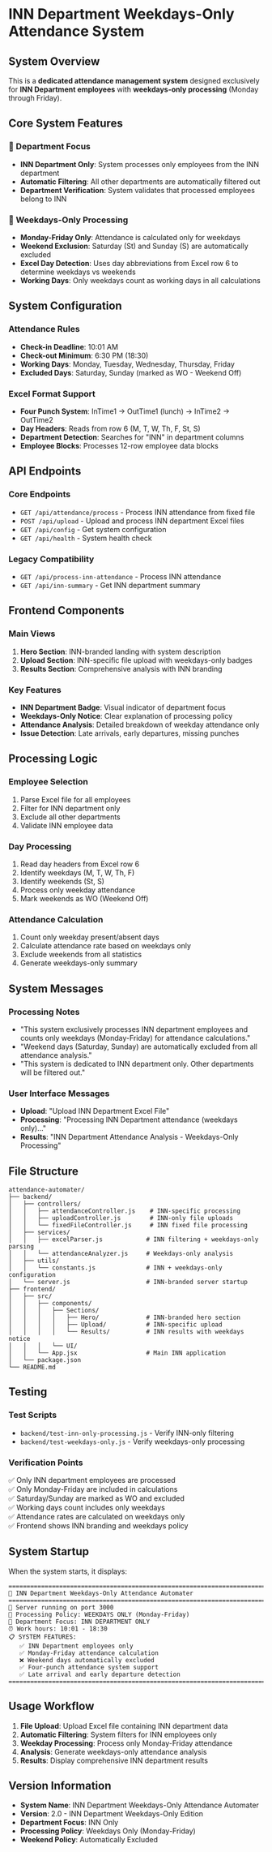 # INN Department Weekdays-Only Attendance System

## System Overview

This is a **dedicated attendance management system** designed exclusively for **INN Department employees** with **weekdays-only processing** (Monday through Friday).

## Core System Features

### 🏢 Department Focus
- **INN Department Only**: System processes only employees from the INN department
- **Automatic Filtering**: All other departments are automatically filtered out
- **Department Verification**: System validates that processed employees belong to INN

### 📅 Weekdays-Only Processing
- **Monday-Friday Only**: Attendance is calculated only for weekdays
- **Weekend Exclusion**: Saturday (St) and Sunday (S) are automatically excluded
- **Excel Day Detection**: Uses day abbreviations from Excel row 6 to determine weekdays vs weekends
- **Working Days**: Only weekdays count as working days in all calculations

## System Configuration

### Attendance Rules
- **Check-in Deadline**: 10:01 AM
- **Check-out Minimum**: 6:30 PM (18:30)
- **Working Days**: Monday, Tuesday, Wednesday, Thursday, Friday
- **Excluded Days**: Saturday, Sunday (marked as WO - Weekend Off)

### Excel Format Support
- **Four Punch System**: InTime1 → OutTime1 (lunch) → InTime2 → OutTime2
- **Day Headers**: Reads from row 6 (M, T, W, Th, F, St, S)
- **Department Detection**: Searches for "INN" in department columns
- **Employee Blocks**: Processes 12-row employee data blocks

## API Endpoints

### Core Endpoints
- `GET /api/attendance/process` - Process INN attendance from fixed file
- `POST /api/upload` - Upload and process INN department Excel files
- `GET /api/config` - Get system configuration
- `GET /api/health` - System health check

### Legacy Compatibility
- `GET /api/process-inn-attendance` - Process INN attendance
- `GET /api/inn-summary` - Get INN department summary

## Frontend Components

### Main Views
1. **Hero Section**: INN-branded landing with system description
2. **Upload Section**: INN-specific file upload with weekdays-only badges
3. **Results Section**: Comprehensive analysis with INN branding

### Key Features
- **INN Department Badge**: Visual indicator of department focus
- **Weekdays-Only Notice**: Clear explanation of processing policy
- **Attendance Analysis**: Detailed breakdown of weekday attendance only
- **Issue Detection**: Late arrivals, early departures, missing punches

## Processing Logic

### Employee Selection
1. Parse Excel file for all employees
2. Filter for INN department only
3. Exclude all other departments
4. Validate INN employee data

### Day Processing
1. Read day headers from Excel row 6
2. Identify weekdays (M, T, W, Th, F)
3. Identify weekends (St, S)
4. Process only weekday attendance
5. Mark weekends as WO (Weekend Off)

### Attendance Calculation
1. Count only weekday present/absent days
2. Calculate attendance rate based on weekdays only
3. Exclude weekends from all statistics
4. Generate weekdays-only summary

## System Messages

### Processing Notes
- "This system exclusively processes INN department employees and counts only weekdays (Monday-Friday) for attendance calculations."
- "Weekend days (Saturday, Sunday) are automatically excluded from all attendance analysis."
- "This system is dedicated to INN department only. Other departments will be filtered out."

### User Interface Messages
- **Upload**: "Upload INN Department Excel File"
- **Processing**: "Processing INN Department attendance (weekdays only)..."
- **Results**: "INN Department Attendance Analysis - Weekdays-Only Processing"

## File Structure

```
attendance-automater/
├── backend/
│   ├── controllers/
│   │   ├── attendanceController.js    # INN-specific processing
│   │   ├── uploadController.js        # INN-only file uploads
│   │   └── fixedFileController.js     # INN fixed file processing
│   ├── services/
│   │   ├── excelParser.js            # INN filtering + weekdays-only parsing
│   │   └── attendanceAnalyzer.js     # Weekdays-only analysis
│   ├── utils/
│   │   └── constants.js              # INN + weekdays-only configuration
│   └── server.js                     # INN-branded server startup
├── frontend/
│   ├── src/
│   │   ├── components/
│   │   │   ├── Sections/
│   │   │   │   ├── Hero/             # INN-branded hero section
│   │   │   │   ├── Upload/           # INN-specific upload
│   │   │   │   └── Results/          # INN results with weekdays notice
│   │   │   └── UI/
│   │   └── App.jsx                   # Main INN application
│   └── package.json
└── README.md
```

## Testing

### Test Scripts
- `backend/test-inn-only-processing.js` - Verify INN-only filtering
- `backend/test-weekdays-only.js` - Verify weekdays-only processing

### Verification Points
✅ Only INN department employees are processed  
✅ Only Monday-Friday are included in calculations  
✅ Saturday/Sunday are marked as WO and excluded  
✅ Working days count includes only weekdays  
✅ Attendance rates are calculated on weekdays only  
✅ Frontend shows INN branding and weekdays policy

## System Startup

When the system starts, it displays:
```
================================================================================
🏢 INN Department Weekdays-Only Attendance Automater
================================================================================
🚀 Server running on port 3000
📅 Processing Policy: WEEKDAYS ONLY (Monday-Friday)
🏢 Department Focus: INN DEPARTMENT ONLY
⏰ Work hours: 10:01 - 18:30
📋 SYSTEM FEATURES:
   ✅ INN Department employees only
   ✅ Monday-Friday attendance calculation
   ❌ Weekend days automatically excluded
   ✅ Four-punch attendance system support
   ✅ Late arrival and early departure detection
================================================================================
```

## Usage Workflow

1. **File Upload**: Upload Excel file containing INN department data
2. **Automatic Filtering**: System filters for INN employees only
3. **Weekday Processing**: Process only Monday-Friday attendance
4. **Analysis**: Generate weekdays-only attendance analysis
5. **Results**: Display comprehensive INN department results

## Version Information

- **System Name**: INN Department Weekdays-Only Attendance Automater
- **Version**: 2.0 - INN Department Weekdays-Only Edition
- **Department Focus**: INN Only
- **Processing Policy**: Weekdays Only (Monday-Friday)
- **Weekend Policy**: Automatically Excluded

